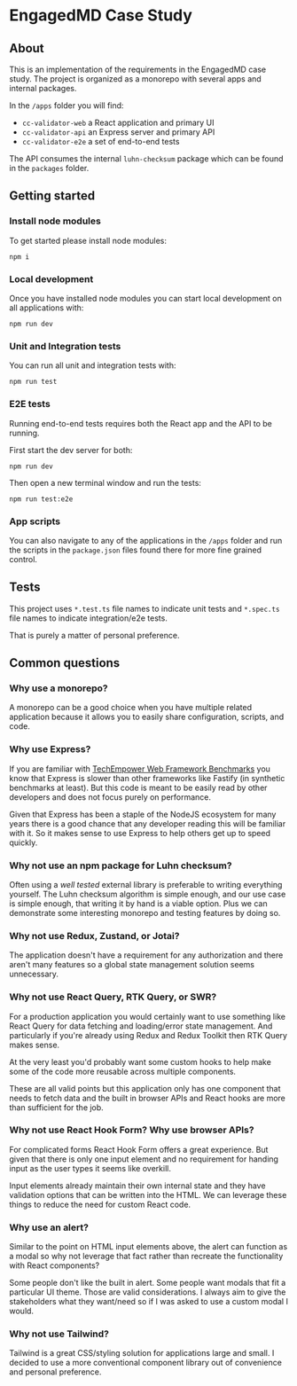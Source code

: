 # EngagedMD Case Study

## About

This is an implementation of the requirements in the EngagedMD case study. The project is organized as a monorepo with several apps and internal packages.

In the `/apps` folder you will find:

- `cc-validator-web` a React application and primary UI
- `cc-validator-api` an Express server and primary API
- `cc-validator-e2e` a set of end-to-end tests

The API consumes the internal `luhn-checksum` package which can be found in the `packages` folder.

## Getting started

### Install node modules

To get started please install node modules:

```
npm i
```

### Local development

Once you have installed node modules you can start local development on all applications with:

```
npm run dev
```

### Unit and Integration tests

You can run all unit and integration tests with:

```
npm run test
```

### E2E tests

Running end-to-end tests requires both the React app and the API to be running.

First start the dev server for both:

```
npm run dev
```

Then open a new terminal window and run the tests:

```
npm run test:e2e
```

### App scripts

You can also navigate to any of the applications in the `/apps` folder and run the scripts in the `package.json` files found there for more fine grained control.

## Tests

This project uses `*.test.ts` file names to indicate unit tests and `*.spec.ts` file names to indicate integration/e2e tests.

That is purely a matter of personal preference.

## Common questions

### Why use a monorepo?

A monorepo can be a good choice when you have multiple related application because it allows you to easily share configuration, scripts, and code.

### Why use Express?

If you are familiar with [TechEmpower Web Framework Benchmarks](https://www.techempower.com/benchmarks/) you know that Express is slower than other frameworks like Fastify (in synthetic benchmarks at least). But this code is meant to be easily read by other developers and does not focus purely on performance.

Given that Express has been a staple of the NodeJS ecosystem for many years there is a good chance that any developer reading this will be familiar with it. So it makes sense to use Express to help others get up to speed quickly.

### Why not use an npm package for Luhn checksum?

Often using a _well tested_ external library is preferable to writing everything yourself. The Luhn checksum algorithm is simple enough, and our use case is simple enough, that writing it by hand is a viable option. Plus we can demonstrate some interesting monorepo and testing features by doing so.

### Why not use Redux, Zustand, or Jotai?

The application doesn't have a requirement for any authorization and there aren't many features so a global state management solution seems unnecessary.

### Why not use React Query, RTK Query, or SWR?

For a production application you would certainly want to use something like React Query for data fetching and loading/error state management. And particularly if you're already using Redux and Redux Toolkit then RTK Query makes sense.

At the very least you'd probably want some custom hooks to help make some of the code more reusable across multiple components.

These are all valid points but this application only has one component that needs to fetch data and the built in browser APIs and React hooks are more than sufficient for the job.

### Why not use React Hook Form? Why use browser APIs?

For complicated forms React Hook Form offers a great experience. But given that there is only one input element and no requirement for handing input as the user types it seems like overkill.

Input elements already maintain their own internal state and they have validation options that can be written into the HTML. We can leverage these things to reduce the need for custom React code.

### Why use an alert?

Similar to the point on HTML input elements above, the alert can function as a modal so why not leverage that fact rather than recreate the functionality with React components?

Some people don't like the built in alert. Some people want modals that fit a particular UI theme. Those are valid considerations. I always aim to give the stakeholders what they want/need so if I was asked to use a custom modal I would.

### Why not use Tailwind?

Tailwind is a great CSS/styling solution for applications large and small. I decided to use a more conventional component library out of convenience and personal preference.
